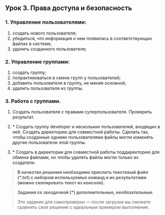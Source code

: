 ## Урок 3. Права доступа и безопасность

### 1. Управление пользователями:

1. создать нового пользователя;
2. убедиться, что информация о нем появилась в соответствующих файлах в системе;
3. удалить созданного пользователя;

### 2. Управление группами:

1. создать группу;
2. попрактиковаться в смене групп у пользователей;
3. добавить пользователя в группу, не меняя основной;
4. удалить пользователя из группы.

### 3. Работа с группами.

1. Создать пользователя с правами суперпользователя. Проверить результат.

2. \* Создать группу developer и нескольких пользователей, входящих в неё. Создать директорию для совместной работы. Сделать так, чтобы созданные одними пользователями файлы могли изменять другие пользователи этой группы.

3. \* Создать в директории для совместной работы поддиректорию для обмена файлами, но чтобы удалять файлы могли только их создатели.

> **В качестве решения необходимо прислать текстовый файл (\*.txt) с набором используемых команд и их результатами (можно скопировать текст из консоли).**

> **Задания со звездочкой (\*) дополнительные, необязательные.**

> Это задание для самопроверки — после загрузки вы сможете сравнить свое решение с идеальным примером выполнения.
